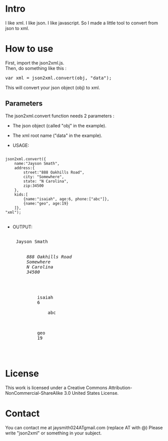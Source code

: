 # Intro
I like xml. I like json. I like javascript.
So I made a little tool to convert from json to xml.

# How to use
First, import the json2xml.js.  
Then, do something like this : 
<pre>var xml = json2xml.convert(obj, "data");</pre>
This will convert your json object (obj) to xml.

## Parameters

The json2xml.convert function needs 2 parameters :  
*  The json object (called "obj" in the example).  
*  The xml root name ("data" in the example).

* USAGE:
<pre>
<code>
json2xml.convert({
	name:"Jayson Smath", 
	address:{
		street:"888 Oakhills Road",
		city: "Somewhere",
		state: "N Carolina",
		zip:34500
	}, 
	kids:[
		{name:"isaiah", age:6, phone:["abc"]},
		{name:"geo", age:19}
	]},
"xml");
</code>
</pre>

* OUTPUT:
<pre>
<xml>
	<name>Jayson Smath</name>
	<address>
		<street>888 Oakhills Road</street>
		<city>Somewhere</city>
		<state>N Carolina</state>
		<zip>34500</zip>
	</address>
	<kids>
		<item>
			<name>isaiah</name>
			<age>6</age>
			<phone>
				<item>abc</item>
			</phone>
		</item>
		<item>
			<name>geo</name>
			<age>19</age>
		</item>
	</kids>
</xml>
</pre>
# License
This work is licensed under a Creative Commons Attribution-NonCommercial-ShareAlike 3.0 United States License.

# Contact
You can contact me at jaysmith024ATgmail.com
(replace AT with @) Please write "json2xml" or something in your subject.